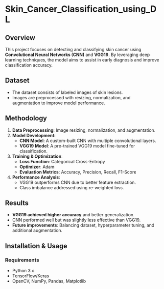 # Skin_Cancer_Classification_using_DL

## **Overview**  
This project focuses on detecting and classifying skin cancer using **Convolutional Neural Networks (CNN)** and **VGG19**. By leveraging deep learning techniques, the model aims to assist in early diagnosis and improve classification accuracy.  

## **Dataset**  
- The dataset consists of labeled images of skin lesions.  
- Images are preprocessed with resizing, normalization, and augmentation to improve model performance.  

## **Methodology**  
1. **Data Preprocessing**: Image resizing, normalization, and augmentation.  
2. **Model Development**:  
   - **CNN Model**: A custom-built CNN with multiple convolutional layers.  
   - **VGG19 Model**: A pre-trained VGG19 model fine-tuned for classification.  
3. **Training & Optimization**:  
   - **Loss Function**: Categorical Cross-Entropy  
   - **Optimizer**: Adam  
   - **Evaluation Metrics**: Accuracy, Precision, Recall, F1-Score  
4. **Performance Analysis**:  
   - VGG19 outperforms CNN due to better feature extraction.  
   - Class imbalance addressed using re-weighted loss.  

## **Results**  
- **VGG19 achieved higher accuracy** and better generalization.  
- CNN performed well but was slightly less effective than VGG19.  
- **Future improvements**: Balancing dataset, hyperparameter tuning, and additional augmentation.  

## **Installation & Usage**  
### **Requirements**  
- Python 3.x  
- TensorFlow/Keras  
- OpenCV, NumPy, Pandas, Matplotlib  
